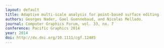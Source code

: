```yaml
---
layout: default
title: Adaptive multi‐scale analysis for point‐based surface editing
authors: Georges Nader, Gael Guennebaud, and Nicolas Mellado.
journal: Computer Graphics Forum, vol. 33, no. 7
conference: Pacific Graphics 2014
year: 2014
doi: http://dx.doi.org/10.1111/cgf.12485
---
```

